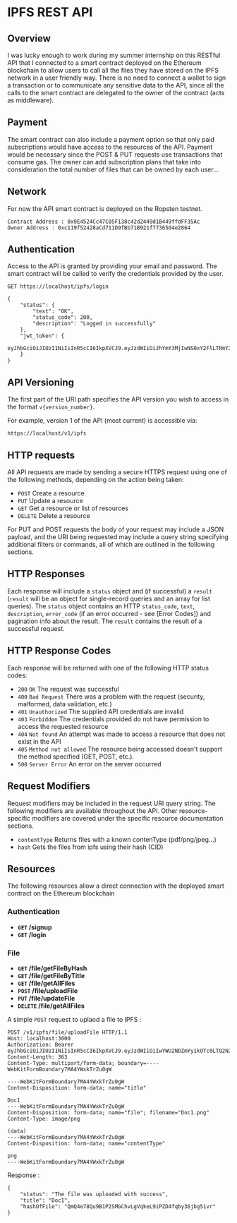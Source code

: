 # IPFS REST API

## Overview

I was lucky enough to work during my summer internship on this RESTful API that I connected to a smart contract deployed on the Ethereum blockchain to allow users  to call all the files they have stored on the IPFS network in a user friendly way. There is no need to connect a wallet to sign a transaction or to communicate any sensitive data to the API, since all the calls to the smart contract are delegated to the owner of the contract (acts as middleware).

## Payment

The smart contract can also include a payment option so that only paid subscriptions would have access to the resources of the API. Payment would be necessary since the POST & PUT requests use transactions that consume gas. The owner can add subscription plans that take into consideration the total number of files that can be owned by each user...

## Network

For now the API smart contract is deployed on the Ropsten testnet.

```no-highlight
Contract Address : 0x9E4524Cc47C05F138c42d2449d1B449ffdFF35Ac
Owner Address : 0xc119f52428aCd711D9fBb71B921f7736504e2864
```

## Authentication

Access to the API is granted by providing your email and password. The smart contract will be called to verify the credentials provided by the user.

```no-highlight
GET https://localhost/ipfs/login

{
    "status": {
        "text": "OK",
        "status_code": 200,
        "description": "Logged in successfully"
    },
    "jwt_token": {
       eyJhbGciOiJIUzI1NiIsInR5cCI6IkpXVCJ9.eyJzdWIiOiJhYmY3MjIwNS0xY2FlLTRmY2EtYmNjYy00ZjIxYzkyYjYzOTUiLCJlbWFpbCI6ImhhamF6aUBnbWFpbC5jb20iLCJpc3MiOiJTT1VGSUFORSIsInJvbGUiOiJ1c2VyIiwiaWF0IjoxNjI0ODI2MjcwfQ.p4JNkagUj1aINamZ5SHItl02RFwrH8fyRXnfvRTNOT4
    }
}
```

## API Versioning

The first part of the URI path specifies the API version you wish to access in the format `v{version_number}`.

For example, version 1 of the API (most current) is accessible via:

```no-highlight
https://localhost/v1/ipfs
```

## HTTP requests

All API requests are made by sending a secure HTTPS request using one of the following methods, depending on the action being taken:

- `POST` Create a resource
- `PUT` Update a resource
- `GET` Get a resource or list of resources
- `DELETE` Delete a resource

For PUT and POST requests the body of your request may include a JSON payload, and the URI being requested may include a query string specifying additional filters or commands, all of which are outlined in the following sections.

## HTTP Responses

Each response will include a `status` object and (if successful) a `result` (`result` will be an object for single-record queries and an array for list queries). The `status` object contains an HTTP `status_code`, `text`, `description`, `error_code` (if an error occurred - see [Error Codes]) and pagination info about the result. The `result` contains the result of a successful request.

## HTTP Response Codes

Each response will be returned with one of the following HTTP status codes:

- `200` `OK` The request was successful
- `400` `Bad Request` There was a problem with the request (security, malformed, data validation, etc.)
- `401` `Unauthorized` The supplied API credentials are invalid
- `403` `Forbidden` The credentials provided do not have permission to access the requested resource
- `404` `Not found` An attempt was made to access a resource that does not exist in the API
- `405` `Method not allowed` The resource being accessed doesn't support the method specified (GET, POST, etc.).
- `500` `Server Error` An error on the server occurred

## Request Modifiers

Request modifiers may be included in the request URI query string. The following modifiers are available throughout the API. Other resource-specific modifiers are covered under the specific resource documentation sections.

- `contentType` Returns files with a known contenType (pdf/png/jpeg...)
- `hash` Gets the files from ipfs using their hash (CID)

## Resources

The following resources allow a direct connection with the deployed smart contract on the Ethereum blockchain

### Authentication

- **<code>GET</code> /signup**
- **<code>GET</code> /login**

### File

- **<code>GET</code> /file/getFileByHash**
- **<code>GET</code> /file/getFileByTitle**
- **<code>GET</code> /file/getAllFiles**
- **<code>POST</code> /file/uploadFile**
- **<code>PUT</code> /file/updateFile**
- **<code>DELETE</code> /file/getAllFiles**

A simple <code>POST</code> request to uplaod a file to IPFS :

```no-highlight
POST /v1/ipfs/file/uploadFile HTTP/1.1
Host: localhost:3000
Authorization: Bearer eyJhbGciOiJIUzI1NiIsInR5cCI6IkpXVCJ9.eyJzdWIiOiIwYWU2NDZmYy1kOTc0LTQ2N2QtOTM5NS05NWY1NGJlYjVkNzkiLCJlbWFpbCI6InNpdWZpYW5laGFqYXppMjNAZ21maWwuY29tIiwiaXNzIjoiU09VRklBTkUiLCJyb2xlIjoidXNlciIsImlhdCI6MTYyNTAwMjE5MH0.OzcUETD2aGawZpOwaH4fxJ_067LHbiOZOI9SsmM7P84
Content-Length: 363
Content-Type: multipart/form-data; boundary=----WebKitFormBoundary7MA4YWxkTrZu0gW

----WebKitFormBoundary7MA4YWxkTrZu0gW
Content-Disposition: form-data; name="title"

Doc1
----WebKitFormBoundary7MA4YWxkTrZu0gW
Content-Disposition: form-data; name="file"; filename="Doc1.png"
Content-Type: image/png

(data)
----WebKitFormBoundary7MA4YWxkTrZu0gW
Content-Disposition: form-data; name="contentType"

png
----WebKitFormBoundary7MA4YWxkTrZu0gW
```

Response :

```no-highlight
{
    "status": "The file was uploaded with success",
    "title": "Doc1",
    "hashOfFile": "QmQ4e78Qu9B1P2SMGChvLgVqkeL9iPZD4fqby36jbg51vr"
}
```
